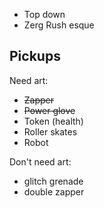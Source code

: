 - Top down
- Zerg Rush esque

## Pickups

Need art:
- ~~Zapper~~
- ~~Power glove~~
- Token (health)
- Roller skates
- Robot

Don't need art:
- glitch grenade
- double zapper